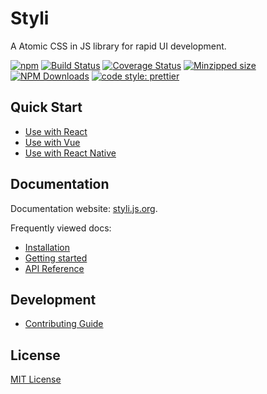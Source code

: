 # Styli

A Atomic CSS in JS library for rapid UI development.

[![npm](https://img.shields.io/npm/v/@styli/core.svg)](https://www.npmjs.com/package/@styli/core)
[![Build Status](https://travis-ci.org/forsigner/styli.svg?branch=master)](https://travis-ci.org/forsigner/styli)
[![Coverage Status](https://coveralls.io/repos/github/forsigner/styli/badge.svg?branch=master)](https://coveralls.io/github/forsigner/styli?branch=master)
[![Minzipped size](https://img.shields.io/bundlephobia/minzip/@styli/core.svg)](https://bundlephobia.com/result?p=@styli/core)
[![NPM Downloads](https://img.shields.io/npm/dm/@styli/core.svg?style=flat)](https://www.npmjs.com/package/@styli/core)
[![code style: prettier](https://img.shields.io/badge/code_style-prettier-ff69b4.svg)](https://github.com/prettier/prettier)

## Quick Start

- [Use with React](/docs/use-with-react)
- [Use with Vue](/docs/use-with-vue)
- [Use with React Native](/docs/use-with-rn)

## Documentation

Documentation website: [styli.js.org](https://styli.js.org/).

Frequently viewed docs:

- [Installation](/docs/installation)
- [Getting started](/docs/getting-started)
- [API Reference](/docs/styled)

## Development

- [Contributing Guide](/CONTRIBUTING.md)

## License

[MIT License](https://github.com/forsigner/styli/blob/master/LICENSE)

